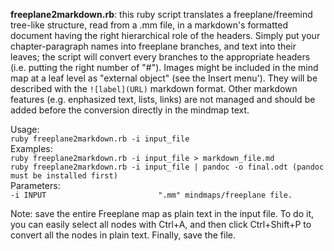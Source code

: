 **freeplane2markdown.rb**: this ruby script translates a freeplane/freemind tree-like structure, read from a .mm file, in a markdown's formatted document having the right hierarchical role of the headers.
Simply put your chapter-paragraph names into freeplane branches, and text into their leaves; the script will convert every branches to the appropriate headers (i.e. putting the right number of "#").
Images might be included in the mind map at a leaf level as "external object" (see the Insert menu'). They will be described with the `![label](URL)` markdown format.
Other markdown features (e.g. enphasized text, lists, links) are not managed and should be added before the conversion directly in the mindmap text.
  
  Usage:  
  `ruby freeplane2markdown.rb -i input_file`  
  Examples:  
  `ruby freeplane2markdown.rb -i input_file > markdown_file.md`  
  `ruby freeplane2markdown.rb -i input_file | pandoc -o final.odt (pandoc must be installed first)`  
  Parameters:  
  `-i INPUT                         ".mm" mindmaps/freeplane file.`  


Note: save the entire Freeplane map as plain text in the input file. To do it, you can easily select all nodes with Ctrl+A, and then click Ctrl+Shift+P to convert all the nodes in plain text. Finally, save the file.

